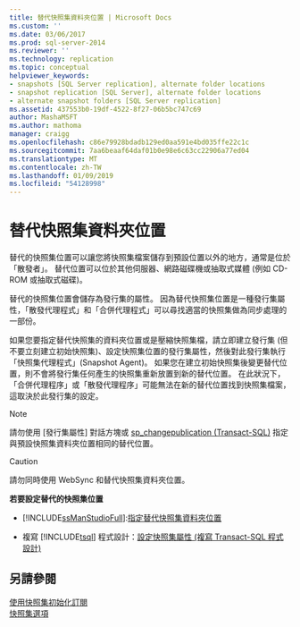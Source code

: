 ```yaml
---
title: 替代快照集資料夾位置 | Microsoft Docs
ms.custom: ''
ms.date: 03/06/2017
ms.prod: sql-server-2014
ms.reviewer: ''
ms.technology: replication
ms.topic: conceptual
helpviewer_keywords:
- snapshots [SQL Server replication], alternate folder locations
- snapshot replication [SQL Server], alternate folder locations
- alternate snapshot folders [SQL Server replication]
ms.assetid: 437553b0-19df-4522-8f27-06b5bc747c69
author: MashaMSFT
ms.author: mathoma
manager: craigg
ms.openlocfilehash: c86e79928bdadb129ed0aa591e4bd035ffe22c1c
ms.sourcegitcommit: 7aa6beaaf64daf01b0e98e6c63cc22906a77ed04
ms.translationtype: MT
ms.contentlocale: zh-TW
ms.lasthandoff: 01/09/2019
ms.locfileid: "54128998"
---
```

# <a name="alternate-snapshot-folder-locations"></a>替代快照集資料夾位置
  替代的快照集位置可以讓您將快照集檔案儲存到預設位置以外的地方，通常是位於「散發者」。 替代位置可以位於其他伺服器、網路磁碟機或抽取式媒體 (例如 CD-ROM 或抽取式磁碟)。  
  
 替代的快照集位置會儲存為發行集的屬性。 因為替代快照集位置是一種發行集屬性，「散發代理程式」和「合併代理程式」可以尋找適當的快照集做為同步處理的一部份。  
  
 如果您要指定替代快照集的資料夾位置或是壓縮快照集檔，請立即建立發行集 (但不要立刻建立初始快照集)、設定快照集位置的發行集屬性，然後對此發行集執行「快照集代理程式」(Snapshot Agent)。 如果您在建立初始快照集後變更替代位置，則不會將發行集任何產生的快照集重新放置到新的替代位置。 在此狀況下，「合併代理程序」或「散發代理程序」可能無法在新的替代位置找到快照集檔案，這取決於此發行集的設定。  
  
> [!NOTE]  
>  請勿使用 [發行集屬性] 對話方塊或 [sp_changepublication &#40;Transact-SQL&#41;](/sql/relational-databases/system-stored-procedures/sp-changepublication-transact-sql) 指定與預設快照集資料夾位置相同的替代位置。  
  
> [!CAUTION]  
>  請勿同時使用 WebSync 和替代快照集資料夾位置。  
  
 **若要設定替代的快照集位置**  
  
-   [!INCLUDE[ssManStudioFull](../../includes/ssmanstudiofull-md.md)]:[指定替代快照集資料夾位置](snapshot-options.md#snapshot-folder-locations) 
  
-   複寫 [!INCLUDE[tsql](../../includes/tsql-md.md)] 程式設計：[設定快照集屬性 &#40;複寫 Transact-SQL 程式設計&#41;](publish/configure-snapshot-properties-replication-transact-sql-programming.md)  
  
## <a name="see-also"></a>另請參閱  
 [使用快照集初始化訂閱](initialize-a-subscription-with-a-snapshot.md)   
 [快照集選項](snapshot-options.md)  
  
  
